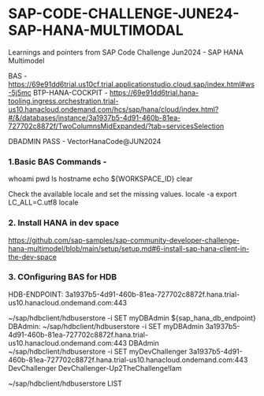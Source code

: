 # SAP-CODE-CHALLENGE-JUNE24-SAP-HANA-MULTIMODAL
Learnings and pointers from SAP Code Challenge Jun2024 - SAP HANA Multimodel

BAS - https://69e91dd6trial.us10cf.trial.applicationstudio.cloud.sap/index.html#ws-5j5mc
BTP-HANA-COCKPIT - https://69e91dd6trial.hana-tooling.ingress.orchestration.trial-us10.hanacloud.ondemand.com/hcs/sap/hana/cloud/index.html?#/&/databases/instance/3a1937b5-4d91-460b-81ea-727702c8872f/TwoColumnsMidExpanded/?tab=servicesSelection

DBADMIN PASS - VectorHanaCode@JUN2024

### 1.Basic BAS Commands - 
whoami
pwd
ls
hostname
echo ${WORKSPACE_ID}
clear

Check the available locale and set the missing values.
locale -a
export LC_ALL=C.utf8
locale

### 2. Install HANA in dev space 

https://github.com/sap-samples/sap-community-developer-challenge-hana-multimodel/blob/main/setup/setup.md#6-install-sap-hana-client-in-the-dev-space

### 3. COnfiguring BAS for HDB
HDB-ENDPOINT: 3a1937b5-4d91-460b-81ea-727702c8872f.hana.trial-us10.hanacloud.ondemand.com:443

~/sap/hdbclient/hdbuserstore -i SET myDBAdmin ${sap_hana_db_endpoint} DBAdmin:
~/sap/hdbclient/hdbuserstore -i SET myDBAdmin 3a1937b5-4d91-460b-81ea-727702c8872f.hana.trial-us10.hanacloud.ondemand.com:443 DBAdmin
~/sap/hdbclient/hdbuserstore -i SET myDevChallenger 3a1937b5-4d91-460b-81ea-727702c8872f.hana.trial-us10.hanacloud.ondemand.com:443 DevChallenger
DevChallenger-Up2TheChallenge!Iam

~/sap/hdbclient/hdbuserstore LIST
